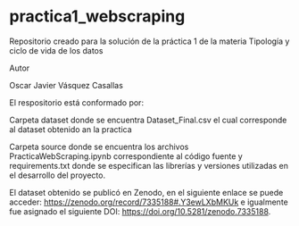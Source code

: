 # practica1_webscraping
Repositorio creado para la solución de la práctica 1 de la materia Tipología y ciclo de vida de los datos

Autor

Oscar Javier Vásquez Casallas

El respositorio está conformado por:
  
  Carpeta dataset donde se encuentra Dataset_Final.csv el cual corresponde al dataset obtenido an la practica
  
  Carpeta source donde se encuentra los archivos PracticaWebScraping.ipynb correspondiente al código fuente y requirements.txt donde se especifican las librerías y versiones utilizadas en el desarrollo del proyecto.
  
El dataset obtenido se publicó en Zenodo, en el siguiente enlace se puede acceder: https://zenodo.org/record/7335188#.Y3ewLXbMKUk e igualmente fue asignado el siguiente DOI: https://doi.org/10.5281/zenodo.7335188.

